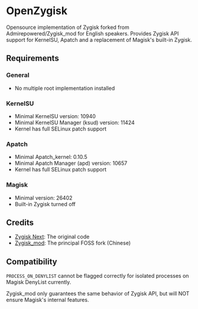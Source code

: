 # OpenZygisk

Opensource implementation of Zygisk forked from Admirepowered/Zygisk_mod for English speakers. Provides Zygisk API support for KernelSU, Apatch and a replacement of Magisk's built-in Zygisk.


## Requirements

### General

+ No multiple root implementation installed

### KernelSU

+ Minimal KernelSU version: 10940
+ Minimal KernelSU Manager (ksud) version: 11424
+ Kernel has full SELinux patch support

### Apatch
+ Minimal Apatch_kernel: 0.10.5
+ Minimal Apatch Manager (apd) version: 10657
+ Kernel has full SELinux patch support

### Magisk

+ Minimal version: 26402
+ Built-in Zygisk turned off
## Credits

- [Zygisk Next](https://github.com/Dr-TSNG/ZygiskNext): The original code
- [Zygisk_mod](https://github.com/Admirepowered/Zygisk_mod): The principal FOSS fork (Chinese)

## Compatibility

`PROCESS_ON_DENYLIST` cannot be flagged correctly for isolated processes on Magisk DenyList currently.

Zygisk_mod only guarantees the same behavior of Zygisk API, but will NOT ensure Magisk's internal features.
